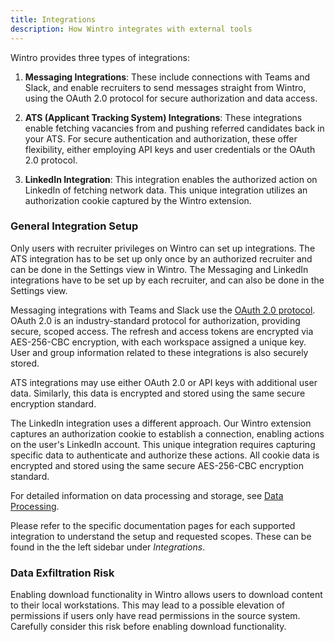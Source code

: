 ```yaml
---
title: Integrations
description: How Wintro integrates with external tools
---
```


Wintro provides three types of integrations:

1. **Messaging Integrations**: These include connections with Teams and Slack, and enable recruiters to send messages straight from Wintro, using the OAuth 2.0 protocol for secure authorization and data access.

2. **ATS (Applicant Tracking System) Integrations**: These integrations enable fetching vacancies from and pushing referred candidates back in your ATS. For secure authentication and authorization, these offer flexibility, either employing API keys and user credentials or the OAuth 2.0 protocol.

3. **LinkedIn Integration**: This integration enables the authorized action on LinkedIn of fetching network data. This unique integration utilizes an authorization cookie captured by the Wintro extension.

### General Integration Setup

Only users with recruiter privileges on Wintro can set up integrations. The ATS integration has to be set up only once by an authorized recruiter and can be done in the Settings view in Wintro. The Messaging and LinkedIn integrations have to be set up by each recruiter, and can also be done in the Settings view.

Messaging integrations with Teams and Slack use the [OAuth 2.0 protocol](https://oauth.net/2/). OAuth 2.0 is an industry-standard protocol for authorization, providing secure, scoped access. The refresh and access tokens are encrypted via AES-256-CBC encryption, with each workspace assigned a unique key. User and group information related to these integrations is also securely stored.

ATS integrations may use either OAuth 2.0 or API keys with additional user data. Similarly, this data is encrypted and stored using the same secure encryption standard.

The LinkedIn integration uses a different approach. Our Wintro extension captures an authorization cookie to establish a connection, enabling actions on the user's LinkedIn account. This unique integration requires capturing specific data to authenticate and authorize these actions. All cookie data is encrypted and stored using the same secure AES-256-CBC encryption standard.

For detailed information on data processing and storage, see [Data Processing](/security-compliance/data-processing/ "Data Processing").

Please refer to the specific documentation pages for each supported integration to understand the setup and requested scopes. These can be found in the the left sidebar under _Integrations_.

### Data Exfiltration Risk

Enabling download functionality in Wintro allows users to download content to their local workstations. This may lead to a possible elevation of permissions if users only have read permissions in the source system. Carefully consider this risk before enabling download functionality.
